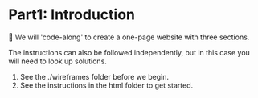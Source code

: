 # Part1: Introduction #

:dart: We will 'code-along' to create a one-page website with three sections.

The instructions can also be followed independently, but in this case you will need to look up solutions.

1. See the ./wireframes folder before we begin.
2. See the instructions in the html folder to get started.
